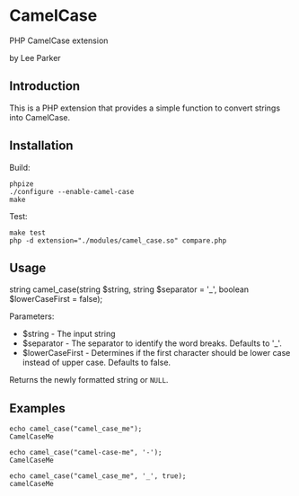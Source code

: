 CamelCase
=========

PHP CamelCase extension

by Lee Parker

Introduction
------------

This is a PHP extension that provides a simple function to convert strings into CamelCase.


Installation
------------
Build:

    phpize
    ./configure --enable-camel-case
    make

Test:

    make test
    php -d extension="./modules/camel_case.so" compare.php

Usage
-----

string camel_case(string $string, string $separator = '_', boolean $lowerCaseFirst = false);

Parameters:
*  $string - The input string
*  $separator - The separator to identify the word breaks. Defaults to '_'.
*  $lowerCaseFirst - Determines if the first character should be lower case instead of upper case. Defaults to false.

Returns the newly formatted string or `NULL`.

Examples
--------

    echo camel_case("camel_case_me");
    CamelCaseMe
    
    echo camel_case("camel-case-me", '-');
    CamelCaseMe
    
    echo camel_case("camel_case_me", '_', true);
    camelCaseMe
